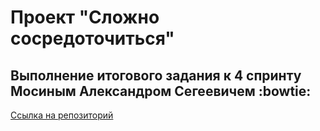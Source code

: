 # Проект "Сложно сосредоточиться"
## Выполнение итогового задания к 4 спринту Мосиным Александром Сегеевичем :bowtie:
[Ссылка на репозиторий](https://github.com/AlexMoS1n/zakrivayuschiy-teg-f.git)
